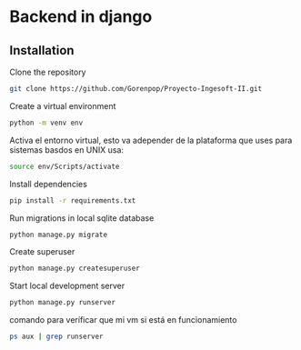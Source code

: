 # Backend in django

## Installation
Clone the repository
```bash
git clone https://github.com/Gorenpop/Proyecto-Ingesoft-II.git
```

Create a virtual environment

```bash
python -m venv env
```
Activa el entorno virtual, esto va adepender de la plataforma que uses para sistemas basdos en UNIX usa:
```bash
source env/Scripts/activate
```

Install dependencies
```bash
pip install -r requirements.txt
```

Run migrations in local sqlite database
```bash
python manage.py migrate
```

Create superuser
```bash
python manage.py createsuperuser
```

Start local development server
```bash
python manage.py runserver
```

comando para veríficar que mi vm si está en funcionamiento
```bash
ps aux | grep runserver
 ```